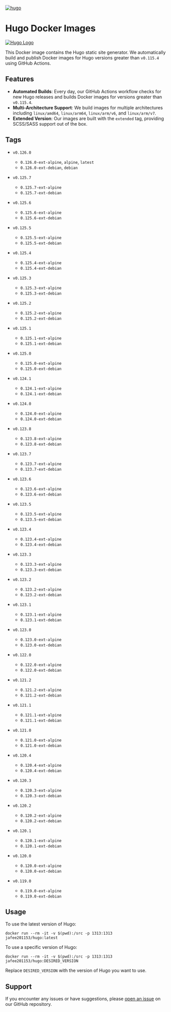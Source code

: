 [![hugo](https://github.com/leoli0605/docker-hugo/actions/workflows/publish.yml/badge.svg)](https://github.com/leoli0605/docker-hugo/actions/workflows/publish.yml)

# Hugo Docker Images

[![Hugo Logo](https://gohugo.io/images/hugo-logo-wide.svg)](https://github.com/gohugoio/hugo)

This Docker image contains the Hugo static site generator. We automatically build and publish Docker images for Hugo versions greater than `v0.115.4` using GitHub Actions.

## Features

-   **Automated Builds**: Every day, our GitHub Actions workflow checks for new Hugo releases and builds Docker images for versions greater than `v0.115.4`.
-   **Multi-Architecture Support**: We build images for multiple architectures including `linux/amd64`, `linux/arm64`, `linux/arm/v6`, and `linux/arm/v7`.
-   **Extended Version**: Our images are built with the `extended` tag, providing SCSS/SASS support out of the box.

## Tags

<!-- TAGS_START -->

-   `v0.126.0`
    -   `0.126.0-ext-alpine`, `alpine`, `latest`
    -   `0.126.0-ext-debian`, `debian`
    
-   `v0.125.7`
    -   `0.125.7-ext-alpine`
    -   `0.125.7-ext-debian`
    
-   `v0.125.6`
    -   `0.125.6-ext-alpine`
    -   `0.125.6-ext-debian`
    
-   `v0.125.5`
    -   `0.125.5-ext-alpine`
    -   `0.125.5-ext-debian`
    
-   `v0.125.4`
    -   `0.125.4-ext-alpine`
    -   `0.125.4-ext-debian`
    
-   `v0.125.3`
    -   `0.125.3-ext-alpine`
    -   `0.125.3-ext-debian`
    
-   `v0.125.2`
    -   `0.125.2-ext-alpine`
    -   `0.125.2-ext-debian`
    
-   `v0.125.1`
    -   `0.125.1-ext-alpine`
    -   `0.125.1-ext-debian`
    
-   `v0.125.0`
    -   `0.125.0-ext-alpine`
    -   `0.125.0-ext-debian`
    
-   `v0.124.1`
    -   `0.124.1-ext-alpine`
    -   `0.124.1-ext-debian`
    
-   `v0.124.0`
    -   `0.124.0-ext-alpine`
    -   `0.124.0-ext-debian`
    
-   `v0.123.8`
    -   `0.123.8-ext-alpine`
    -   `0.123.8-ext-debian`
    
-   `v0.123.7`
    -   `0.123.7-ext-alpine`
    -   `0.123.7-ext-debian`
    
-   `v0.123.6`
    -   `0.123.6-ext-alpine`
    -   `0.123.6-ext-debian`
    
-   `v0.123.5`
    -   `0.123.5-ext-alpine`
    -   `0.123.5-ext-debian`
    
-   `v0.123.4`
    -   `0.123.4-ext-alpine`
    -   `0.123.4-ext-debian`
    
-   `v0.123.3`
    -   `0.123.3-ext-alpine`
    -   `0.123.3-ext-debian`
    
-   `v0.123.2`
    -   `0.123.2-ext-alpine`
    -   `0.123.2-ext-debian`
    
-   `v0.123.1`
    -   `0.123.1-ext-alpine`
    -   `0.123.1-ext-debian`
    
-   `v0.123.0`
    -   `0.123.0-ext-alpine`
    -   `0.123.0-ext-debian`
    
-   `v0.122.0`
    -   `0.122.0-ext-alpine`
    -   `0.122.0-ext-debian`
    
-   `v0.121.2`
    -   `0.121.2-ext-alpine`
    -   `0.121.2-ext-debian`
    
-   `v0.121.1`
    -   `0.121.1-ext-alpine`
    -   `0.121.1-ext-debian`
    
-   `v0.121.0`
    -   `0.121.0-ext-alpine`
    -   `0.121.0-ext-debian`
    
-   `v0.120.4`
    -   `0.120.4-ext-alpine`
    -   `0.120.4-ext-debian`
    
-   `v0.120.3`
    -   `0.120.3-ext-alpine`
    -   `0.120.3-ext-debian`
    
-   `v0.120.2`
    -   `0.120.2-ext-alpine`
    -   `0.120.2-ext-debian`
    
-   `v0.120.1`
    -   `0.120.1-ext-alpine`
    -   `0.120.1-ext-debian`
    
-   `v0.120.0`
    -   `0.120.0-ext-alpine`
    -   `0.120.0-ext-debian`
    
-   `v0.119.0`
    -   `0.119.0-ext-alpine`
    -   `0.119.0-ext-debian`
    
<!-- TAGS_END -->

## Usage

To use the latest version of Hugo:

```
docker run --rm -it -v $(pwd):/src -p 1313:1313 jafee201153/hugo:latest
```

To use a specific version of Hugo:

```
docker run --rm -it -v $(pwd):/src -p 1313:1313 jafee201153/hugo:DESIRED_VERSION
```

Replace `DESIRED_VERSION` with the version of Hugo you want to use.

## Support

If you encounter any issues or have suggestions, please [open an issue](https://github.com/leoli0605/docker-hugo/issues) on our GitHub repository.
